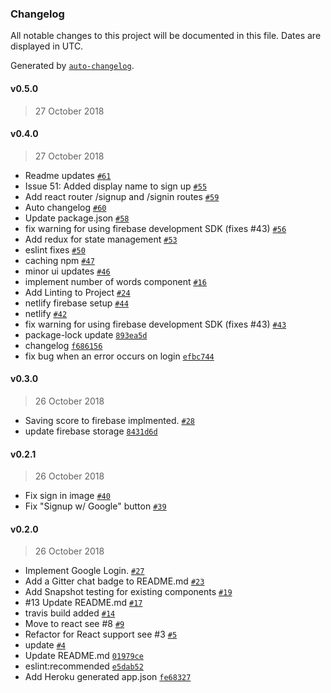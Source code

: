 ### Changelog

All notable changes to this project will be documented in this file. Dates are displayed in UTC.

Generated by [`auto-changelog`](https://github.com/CookPete/auto-changelog).

#### v0.5.0

> 27 October 2018

#### v0.4.0

> 27 October 2018

- Readme updates [`#61`](https://github.com/vimark1/typist/pull/61)
- Issue 51: Added display name to sign up [`#55`](https://github.com/vimark1/typist/pull/55)
- Add react router /signup and /signin routes [`#59`](https://github.com/vimark1/typist/pull/59)
- Auto changelog [`#60`](https://github.com/vimark1/typist/pull/60)
- Update package.json [`#58`](https://github.com/vimark1/typist/pull/58)
- fix warning for using firebase development SDK (fixes #43) [`#56`](https://github.com/vimark1/typist/pull/56)
- Add redux for state management [`#53`](https://github.com/vimark1/typist/pull/53)
- eslint fixes [`#50`](https://github.com/vimark1/typist/pull/50)
- caching npm [`#47`](https://github.com/vimark1/typist/pull/47)
- minor ui updates [`#46`](https://github.com/vimark1/typist/pull/46)
- implement number of words component [`#16`](https://github.com/vimark1/typist/pull/16)
- Add Linting to Project [`#24`](https://github.com/vimark1/typist/pull/24)
- netlify firebase setup [`#44`](https://github.com/vimark1/typist/pull/44)
- netlify [`#42`](https://github.com/vimark1/typist/pull/42)
- fix warning for using firebase development SDK (fixes #43) [`#43`](https://github.com/vimark1/typist/43)
- package-lock update [`893ea5d`](https://github.com/vimark1/typist/commit/893ea5d92746246b9da26b2238471006887307ec)
- changelog [`f686156`](https://github.com/vimark1/typist/commit/f686156abbb2deb30d52caf53456f5b4a553818e)
- fix bug when an error occurs on login [`efbc744`](https://github.com/vimark1/typist/commit/efbc7442bf26ed05fc1c91122976dc90bda63877)

#### v0.3.0

> 26 October 2018

- Saving score to firebase implmented. [`#28`](https://github.com/vimark1/typist/pull/28)
- update firebase storage [`8431d6d`](https://github.com/vimark1/typist/commit/8431d6dfadb2ac5f8951e4deddbc0d0454a22aea)

#### v0.2.1

> 26 October 2018

- Fix sign in image [`#40`](https://github.com/vimark1/typist/pull/40)
- Fix "Signup w/ Google" button [`#39`](https://github.com/vimark1/typist/pull/39)

#### v0.2.0

> 26 October 2018

- Implement Google Login. [`#27`](https://github.com/vimark1/typist/pull/27)
- Add a Gitter chat badge to README.md [`#23`](https://github.com/vimark1/typist/pull/23)
- Add Snapshot testing for existing components [`#19`](https://github.com/vimark1/typist/pull/19)
- #13 Update README.md [`#17`](https://github.com/vimark1/typist/pull/17)
- travis build added [`#14`](https://github.com/vimark1/typist/pull/14)
- Move to react see #8 [`#9`](https://github.com/vimark1/typist/pull/9)
- Refactor for React support see #3 [`#5`](https://github.com/vimark1/typist/pull/5)
- update [`#4`](https://github.com/vimark1/typist/pull/4)
- Update README.md [`01979ce`](https://github.com/vimark1/typist/commit/01979cef2a997e7b443352bd46fdb525a7175a92)
- eslint:recommended [`e5dab52`](https://github.com/vimark1/typist/commit/e5dab52681cff81d3ed5ec7decbe91b22efa2cb5)
- Add Heroku generated app.json [`fe68327`](https://github.com/vimark1/typist/commit/fe683273bea41f9bedc9d2fb80d2865967560acd)
